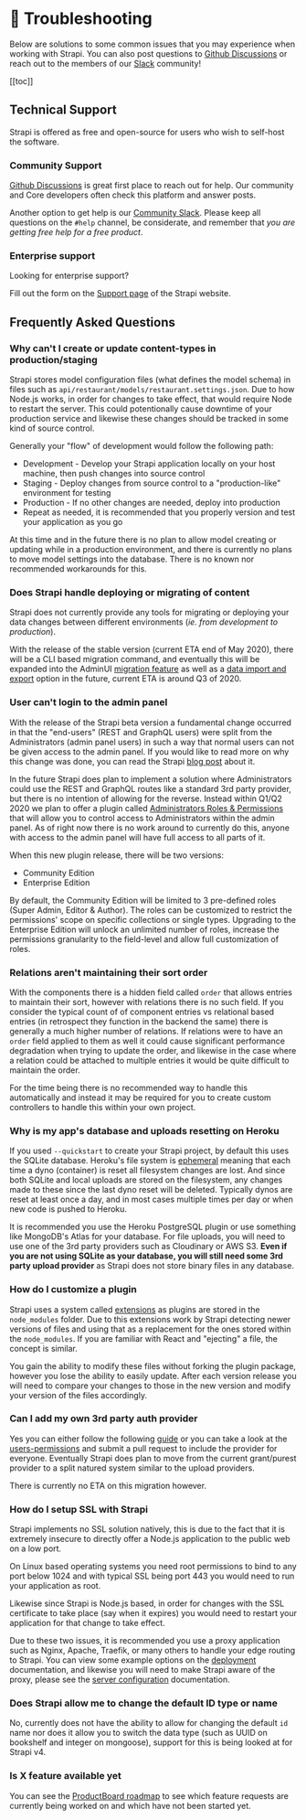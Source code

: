 # 💬 Troubleshooting

Below are solutions to some common issues that you may experience when working with Strapi. You can also post questions to [Github Discussions](https://github.com/strapi/strapi/discussions) or reach out to the members of our [Slack](https://slack.strapi.io) community!

[[toc]]

## Technical Support

Strapi is offered as free and open-source for users who wish to self-host the software.

### Community Support

[Github Discussions](https://github.com/strapi/strapi/discussions) is great first place to reach out for help. Our community and Core developers often check this platform and answer posts.

Another option to get help is our [Community Slack](https://slack.strapi.io). Please keep all questions on the `#help` channel, be considerate, and remember that _you are getting free help for a free product_.

### Enterprise support

Looking for enterprise support?

Fill out the form on the [Support page](https://strapi.io/support) of the Strapi website.

## Frequently Asked Questions

### Why can't I create or update content-types in production/staging

Strapi stores model configuration files (what defines the model schema) in files such as `api/restaurant/models/restaurant.settings.json`. Due to how Node.js works, in order for changes to take effect, that would require Node to restart the server. This could potentionally cause downtime of your production service and likewise these changes should be tracked in some kind of source control.

Generally your "flow" of development would follow the following path:

- Development - Develop your Strapi application locally on your host machine, then push changes into source control
- Staging - Deploy changes from source control to a "production-like" environment for testing
- Production - If no other changes are needed, deploy into production
- Repeat as needed, it is recommended that you properly version and test your application as you go

At this time and in the future there is no plan to allow model creating or updating while in a production environment, and there is currently no plans to move model settings into the database. There is no known nor recommended workarounds for this.

### Does Strapi handle deploying or migrating of content

Strapi does not currently provide any tools for migrating or deploying your data changes between different environments (_ie. from development to production_).

With the release of the stable version (current ETA end of May 2020), there will be a CLI based migration command, and eventually this will be expanded into the AdminUI [migration feature](https://portal.productboard.com/strapi/1-public-roadmap/c/12-migrate-across-environments) as well as a [data import and export](https://portal.productboard.com/strapi/1-public-roadmap/c/23-import-export-data) option in the future, current ETA is around Q3 of 2020.

### User can't login to the admin panel

With the release of the Strapi beta version a fundamental change occurred in that the "end-users" (REST and GraphQL users) were split from the Administrators (admin panel users) in such a way that normal users can not be given access to the admin panel. If you would like to read more on why this change was done, you can read the Strapi [blog post](https://strapi.io/blog/why-we-split-the-management-of-the-admin-users-and-end-users) about it.

In the future Strapi does plan to implement a solution where Administrators could use the REST and GraphQL routes like a standard 3rd party provider, but there is no intention of allowing for the reverse. Instead within Q1/Q2 2020 we plan to offer a plugin called [Administrators Roles & Permissions](https://portal.productboard.com/strapi/1-public-roadmap/c/8-administrators-roles-permissions) that will allow you to control access to Administrators within the admin panel. As of right now there is no work around to currently do this, anyone with access to the admin panel will have full access to all parts of it.

When this new plugin release, there will be two versions:

- Community Edition
- Enterprise Edition

By default, the Community Edition will be limited to 3 pre-defined roles (Super Admin, Editor & Author). The roles can be customized to restrict the permissions' scope on specific collections or single types. Upgrading to the Enterprise Edition will unlock an unlimited number of roles, increase the permissions granularity to the field-level and allow full customization of roles.

### Relations aren't maintaining their sort order

With the components there is a hidden field called `order` that allows entries to maintain their sort, however with relations there is no such field. If you consider the typical count of of component entries vs relational based entries (in retrospect they function in the backend the same) there is generally a much higher number of relations. If relations were to have an `order` field applied to them as well it could cause significant performance degradation when trying to update the order, and likewise in the case where a relation could be attached to multiple entries it would be quite difficult to maintain the order.

For the time being there is no recommended way to handle this automatically and instead it may be required for you to create custom controllers to handle this within your own project.

### Why is my app's database and uploads resetting on Heroku

If you used `--quickstart` to create your Strapi project, by default this uses the SQLite database. Heroku's file system is [ephemeral](https://devcenter.heroku.com/articles/dynos#ephemeral-filesystem) meaning that each time a dyno (container) is reset all filesystem changes are lost. And since both SQLite and local uploads are stored on the filesystem, any changes made to these since the last dyno reset will be deleted. Typically dynos are reset at least once a day, and in most cases multiple times per day or when new code is pushed to Heroku.

It is recommended you use the Heroku PostgreSQL plugin or use something like MongoDB's Atlas for your database. For file uploads, you will need to use one of the 3rd party providers such as Cloudinary or AWS S3. **Even if you are not using SQLite as your database, you will still need some 3rd party upload provider** as Strapi does not store binary files in any database.

### How do I customize a plugin

Strapi uses a system called [extensions](../concepts/customization.md#plugin-extensions) as plugins are stored in the `node_modules` folder. Due to this extensions work by Strapi detecting newer versions of files and using that as a replacement for the ones stored within the `node_modules`. If you are familiar with React and "ejecting" a file, the concept is similar.

You gain the ability to modify these files without forking the plugin package, however you lose the ability to easily update. After each version release you will need to compare your changes to those in the new version and modify your version of the files accordingly.

### Can I add my own 3rd party auth provider

Yes you can either follow the following [guide](../plugins/users-permissions.md#adding-a-new-provider-to-your-project) or you can take a look at the [users-permissions](https://github.com/strapi/strapi/tree/master/packages/strapi-plugin-users-permissions) and submit a pull request to include the provider for everyone. Eventually Strapi does plan to move from the current grant/purest provider to a split natured system similar to the upload providers.

There is currently no ETA on this migration however.

### How do I setup SSL with Strapi

Strapi implements no SSL solution natively, this is due to the fact that it is extremely insecure to directly offer a Node.js application to the public web on a low port.

On Linux based operating systems you need root permissions to bind to any port below 1024 and with typical SSL being port 443 you would need to run your application as root.

Likewise since Strapi is Node.js based, in order for changes with the SSL certificate to take place (say when it expires) you would need to restart your application for that change to take effect.

Due to these two issues, it is recommended you use a proxy application such as Nginx, Apache, Traefik, or many others to handle your edge routing to Strapi. You can view some example options on the [deployment](./deployment.md#optional-software-guides) documentation, and likewise you will need to make Strapi aware of the proxy, please see the [server configuration](../concepts/configurations.md#server) documentation.

### Does Strapi allow me to change the default ID type or name

No, currently does not have the ability to allow for changing the default `id` name nor does it allow you to switch the data type (such as UUID on bookshelf and integer on mongoose), support for this is being looked at for Strapi v4.

### Is X feature available yet

You can see the [ProductBoard roadmap](https://portal.productboard.com/strapi) to see which feature requests are currently being worked on and which have not been started yet.
